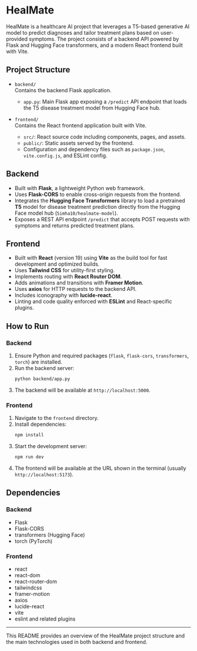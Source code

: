 # HealMate

HealMate is a healthcare AI project that leverages a T5-based generative AI model to predict diagnoses and tailor treatment plans based on user-provided symptoms. The project consists of a backend API powered by Flask and Hugging Face transformers, and a modern React frontend built with Vite.

## Project Structure

- `backend/`  
  Contains the backend Flask application.  
  - `app.py`: Main Flask app exposing a `/predict` API endpoint that loads the T5 disease treatment model from Hugging Face hub.  

- `frontend/`  
  Contains the React frontend application built with Vite.  
  - `src/`: React source code including components, pages, and assets.  
  - `public/`: Static assets served by the frontend.  
  - Configuration and dependency files such as `package.json`, `vite.config.js`, and ESLint config.

## Backend

- Built with **Flask**, a lightweight Python web framework.  
- Uses **Flask-CORS** to enable cross-origin requests from the frontend.  
- Integrates the **Hugging Face Transformers** library to load a pretrained **T5** model for disease treatment prediction directly from the Hugging Face model hub (`Simha10/healmate-model`).  
- Exposes a REST API endpoint `/predict` that accepts POST requests with symptoms and returns predicted treatment plans.

## Frontend

- Built with **React** (version 19) using **Vite** as the build tool for fast development and optimized builds.  
- Uses **Tailwind CSS** for utility-first styling.  
- Implements routing with **React Router DOM**.  
- Adds animations and transitions with **Framer Motion**.  
- Uses **axios** for HTTP requests to the backend API.  
- Includes iconography with **lucide-react**.  
- Linting and code quality enforced with **ESLint** and React-specific plugins.

## How to Run

### Backend

1. Ensure Python and required packages (`flask`, `flask-cors`, `transformers`, `torch`) are installed.  
2. Run the backend server:
   ```bash
   python backend/app.py
   ```
3. The backend will be available at `http://localhost:5000`.

### Frontend

1. Navigate to the `frontend` directory.  
2. Install dependencies:
   ```bash
   npm install
   ```
3. Start the development server:
   ```bash
   npm run dev
   ```
4. The frontend will be available at the URL shown in the terminal (usually `http://localhost:5173`).

## Dependencies

### Backend

- Flask
- Flask-CORS
- transformers (Hugging Face)
- torch (PyTorch)

### Frontend

- react
- react-dom
- react-router-dom
- tailwindcss
- framer-motion
- axios
- lucide-react
- vite
- eslint and related plugins

---

This README provides an overview of the HealMate project structure and the main technologies used in both backend and frontend.
